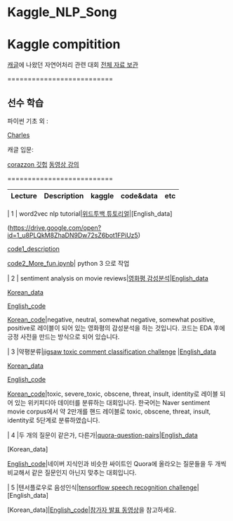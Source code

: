 # Kaggle_NLP_Song
# Kaggle compitition



[캐글](www.kaggle.com )에 나왔던 자연어처리 관련 대회
[전체 자료 보관](https://drive.google.com/open?id=12xIOu6AjulYlF0TFkkgbU_qE5iqReA8a)

==========================

## 선수 학습

파이썬 기초 외 : 

[Charles](http://www.edwith.org/) 


캐글 입문:   

[corazzon 깃헙](https://github.com/corazzon)
[동영상 강의](https://www.youtube.com/channel/UCLR3sD0KB_dWpvcsrLP0aUg)

==========================

| Lecture  | Description       |kaggle      |code&data      | etc|
|:--------:|:-----------------:|:-----------:|:--------:|:--------:|




| 1        | word2vec nlp tutorial|[위드투백 튜토리얼](https://www.kaggle.com/c/word2vec-nlp-tutorial)|[English_data]<p>(https://drive.google.com/open?id=1_u8PLQkM8ZhaDN9Dw72sZ6bot1FPiUz5)<p>[code1_description](https://github.com/songys/Kaggle_NLP_Song/blob/master/bag_of_words_meet_bag_of_popcorn/description.ipynb)<p>[code2_More_fun.ipynb](https://github.com/songys/Kaggle_NLP_Song/blob/master/bag_of_words_meet_bag_of_popcorn/More_fun_with_Word_vectors.ipynb)| python 3 으로 작업  

| 2        | sentiment analysis on movie reviews|[영화평 감성분석](https://www.kaggle.com/c/sentiment-analysis-on-movie-reviews)|[English_data](https://drive.google.com/open?id=17iXfPV1j0uRUXmT0_uYln_Z-oLBvVwnD)<p>[Korean_data](https://github.com/e9t/nsmc)<p>[English_code](https://github.com/songys/Kaggle_NLP_Song/blob/master/sentimantal_analysis_on_movie_review/Kaggle_%20Sentiment%20Analysis%20on%20Movie%20Reviews.ipynb)<p>[Korean_code](https://github.com/songys/Kaggle_NLP_Song/blob/master/sentimantal_analysis_on_movie_review/%EB%84%A4%EC%9D%B4%EB%B2%84%20%EC%98%81%ED%99%94%ED%8F%89%20%EA%B0%90%EC%84%B1%EB%B6%84%EC%84%9D.ipynb)|negative, neutral, somewhat negative, somewhat positive, positive로 레이블이 되어 있는 영화평의 감성분석을 하는 것입니다. 코드는 EDA 후에 긍정 사전을 만드는 방식으로 되어 있습니다.

| 3        |약평분류|[jigsaw toxic comment classification challenge](https://www.kaggle.com/c/jigsaw-toxic-comment-classification-challenge) |[English_data](https://drive.google.com/open?id=17iXfPV1j0uRUXmT0_uYln_Z-oLBvVwnD)<p>[Korean_data](https://drive.google.com/open?id=105zHmChKLUzH4elv3OGbdihlmVfCCTYg)<p>[English_code](https://github.com/songys/Kaggle_NLP_Song/blob/master/toxic_comment_EDA_KERAS/toxic_comment_EDA_KERAS.ipynb)<P>[Korean_code](https://github.com/songys/Kaggle_NLP_Song/blob/master/toxic_comment_EDA_KERAS/%EB%84%A4%EC%9D%B4%EB%B2%84%20%EC%98%81%ED%99%94%ED%8F%89_toxic_comment_EDA_KERAS.ipynb)|toxic, severe_toxic, obscene, threat, insult, identity로 레이블 되어 있는 위키피디아 데이터를 분류하는 대회입니다. 한국어는 Naver sentiment movie corpus에서 약 2만개를 핸드 레이블로 toxic, obscene, threat, insult, identity로 5단계로 분류하였습니다.

| 4        |두 개의 질문이 같은가, 다른가|[quora-question-pairs](https://www.kaggle.com/c/quora-question-pairs)|[English_data](https://drive.google.com/open?id=1QnIWmZ5oR4XO7l3vZiB47toh1Iq4kD36)<p>[Korean_data]<p>[English_code](https://github.com/songys/Kaggle_NLP_Song/blob/master/Quora_Question_pairs/Quora_Question_pair_classification.ipynb)|네이버 지식인과 비슷한 싸이트인 Quora에 올라오는 질문들을 두 개씩 비교해서 같은 질문인지 아닌지 맞추는 대회입니다.  

| 5        |텐서플로우로 음성인식|[tensorflow speech recognition challenge](https://www.kaggle.com/c/tensorflow-speech-recognition-challenge)|[English_data]<p>[Korean_data]|[English_code](https://github.com/songys/Kaggle_NLP_Song/blob/master/TensorFlow_Speech_Recognition_Challenge/Speech%20representation_EDA.ipynb)|[참가자 발표 동영상](https://www.youtube.com/watch?v=zNzAAStE66o&index=13&list=PLsFtzQAC8dDeEroyOe_-gHcdM3d3qzqAF)을 참고하세요.





